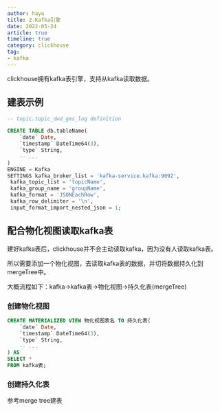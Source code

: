 ```yaml
---
author: haya
title: 2.Kafka引擎
date: 2022-05-24
article: true
timeline: true
category: clickhouse
tag:
- kafka
---
```


clickhouse拥有kafka表引擎，支持从kafka读取数据。

## 建表示例
```sql
-- topic.topic_dwd_gms_log definition

CREATE TABLE db.tableName(
    `date` Date,
    `timestamp` DateTime64(3),
    `type` String,
    -- ...
)
ENGINE = Kafka
SETTINGS kafka_broker_list = 'kafka-service.kafka:9092',
 kafka_topic_list = 'topicName',
 kafka_group_name = 'groupName',
 kafka_format = 'JSONEachRow',
 kafka_row_delimiter = '\n',
 input_format_import_nested_json = 1;
```

## 配合物化视图读取kafka表

建好kafka表后，clickhouse并不会主动读取kafka，因为没有人读取kafka表。

所以需要添加一个物化视图，去读取kafka表的数据，并切将数据持久化到mergeTree中。

大概流程如下：kafka->kafka表->物化视图->持久化表(mergeTree)

### 创建物化视图
```sql
CREATE MATERIALIZED VIEW 物化视图表名 TO 持久化表(
    `date` Date,
    `timestamp` DateTime64(3),
    `type` String,
    -- ...
) AS
SELECT *
FROM kafka表;
```

### 创建持久化表

参考merge tree建表